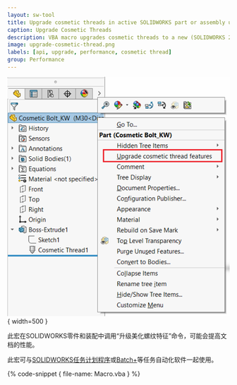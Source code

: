 ```yaml
---
layout: sw-tool
title: Upgrade cosmetic threads in active SOLIDWORKS part or assembly using SOLIDWORKS API
caption: Upgrade Cosmetic Threads
description: VBA macro upgrades cosmetic threads to a new (SOLIDWORKS 2020) version which allows to improve performance of the document
image: upgrade-cosmetic-thread.png
labels: [api, upgrade, performance, cosmetic thread]
group: Performance
---
```

![升级美化螺纹命令](upgrade-cosmetic-thread.png){ width=500 }

此宏在SOLIDWORKS零件和装配中调用“升级美化螺纹特征”命令，可能会提高文档的性能。

此宏可与[SOLIDWORKS任务计划程序](https://help.solidworks.com/2019/English/SolidWorks/sldworks/c_SOLIDWORKS_Task_Scheduler_Overview.htm)或[Batch+](https://cadplus.xarial.com/batch/)等任务自动化软件一起使用。

{% code-snippet { file-name: Macro.vba } %}